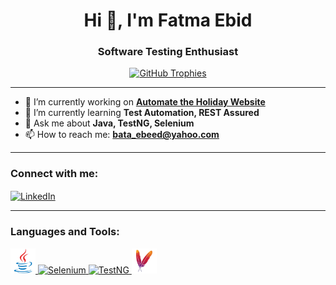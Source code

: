 <h1 align="center">Hi 👋, I'm Fatma Ebid</h1>
<h3 align="center">Software Testing Enthusiast</h3>

<p align="center">
  <a href="https://github.com/ryo-ma/github-profile-trophy">
    <img src="https://github-profile-trophy.vercel.app/?username=janaandadam&theme=gruvbox&no-frame=true&margin-w=15" alt="GitHub Trophies" />
  </a>
</p>

---

- 🔭 I’m currently working on **[Automate the Holiday Website](https://github.com/janaandAdam/HolidayBookingWesite.git)**  
- 🌱 I’m currently learning **Test Automation, REST Assured**  
- 💬 Ask me about **Java, TestNG, Selenium**  
- 📫 How to reach me: **bata_ebeed@yahoo.com**  

---

<h3 align="left">Connect with me:</h3>
<p align="left">
  <a href="https://www.linkedin.com/in/fatma-e-ba9bb3198" target="_blank">
    <img align="center" src="https://raw.githubusercontent.com/rahuldkjain/github-profile-readme-generator/master/src/images/icons/Social/linked-in-alt.svg" alt="LinkedIn" height="30" width="40" />
  </a>
</p>

---

<h3 align="left">Languages and Tools:</h3>
<p align="left">
  <a href="https://www.java.com" target="_blank" rel="noreferrer">
    <img src="https://raw.githubusercontent.com/devicons/devicon/master/icons/java/java-original.svg" alt="Java" width="40" height="40" />
  </a>
  <a href="https://www.selenium.dev" target="_blank" rel="noreferrer">
    <img src="https://raw.githubusercontent.com/detain/svg-logos/780f25886640cef088af994181646db2f6b1a3f8/svg/selenium-logo.svg" alt="Selenium" width="40" height="40" />
  </a>
  <a href="https://testng.org" target="_blank" rel="noreferrer">
    <img src="https://avatars.githubusercontent.com/u/5154350?s=200&v=4" alt="TestNG" width="40" height="40" />
  </a>
  <a href="https://maven.apache.org" target="_blank" rel="noreferrer">
    <img src="https://raw.githubusercontent.com/devicons/devicon/master/icons/maven/maven-original.svg" alt="Maven" width="40" height="40" />
  </a>
</p>


